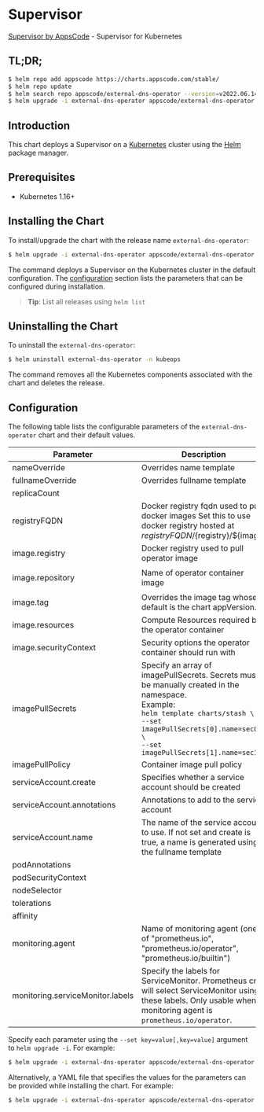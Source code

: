 # Supervisor

[Supervisor by AppsCode](https://github.com/kubeops/external-dns-operator) - Supervisor for Kubernetes

## TL;DR;

```bash
$ helm repo add appscode https://charts.appscode.com/stable/
$ helm repo update
$ helm search repo appscode/external-dns-operator --version=v2022.06.14
$ helm upgrade -i external-dns-operator appscode/external-dns-operator -n kubeops --create-namespace --version=v2022.06.14
```

## Introduction

This chart deploys a Supervisor on a [Kubernetes](http://kubernetes.io) cluster using the [Helm](https://helm.sh) package manager.

## Prerequisites

- Kubernetes 1.16+

## Installing the Chart

To install/upgrade the chart with the release name `external-dns-operator`:

```bash
$ helm upgrade -i external-dns-operator appscode/external-dns-operator -n kubeops --create-namespace --version=v2022.06.14
```

The command deploys a Supervisor on the Kubernetes cluster in the default configuration. The [configuration](#configuration) section lists the parameters that can be configured during installation.

> **Tip**: List all releases using `helm list`

## Uninstalling the Chart

To uninstall the `external-dns-operator`:

```bash
$ helm uninstall external-dns-operator -n kubeops
```

The command removes all the Kubernetes components associated with the chart and deletes the release.

## Configuration

The following table lists the configurable parameters of the `external-dns-operator` chart and their default values.

|            Parameter             |                                                                                                            Description                                                                                                             |              Default               |
|----------------------------------|------------------------------------------------------------------------------------------------------------------------------------------------------------------------------------------------------------------------------------|------------------------------------|
| nameOverride                     | Overrides name template                                                                                                                                                                                                            | <code>""</code>                    |
| fullnameOverride                 | Overrides fullname template                                                                                                                                                                                                        | <code>""</code>                    |
| replicaCount                     |                                                                                                                                                                                                                                    | <code>1</code>                     |
| registryFQDN                     | Docker registry fqdn used to pull docker images Set this to use docker registry hosted at ${registryFQDN}/${registry}/${image}                                                                                                     | <code>""</code>                    |
| image.registry                   | Docker registry used to pull operator image                                                                                                                                                                                        | <code>appscode</code>              |
| image.repository                 | Name of operator container image                                                                                                                                                                                                   | <code>external-dns-operator</code> |
| image.tag                        | Overrides the image tag whose default is the chart appVersion.                                                                                                                                                                     | <code>""</code>                    |
| image.resources                  | Compute Resources required by the operator container                                                                                                                                                                               | <code>{}</code>                    |
| image.securityContext            | Security options the operator container should run with                                                                                                                                                                            | <code>{}</code>                    |
| imagePullSecrets                 | Specify an array of imagePullSecrets. Secrets must be manually created in the namespace. <br> Example: <br> `helm template charts/stash \` <br> `--set imagePullSecrets[0].name=sec0 \` <br> `--set imagePullSecrets[1].name=sec1` | <code>[]</code>                    |
| imagePullPolicy                  | Container image pull policy                                                                                                                                                                                                        | <code>Always</code>                |
| serviceAccount.create            | Specifies whether a service account should be created                                                                                                                                                                              | <code>true</code>                  |
| serviceAccount.annotations       | Annotations to add to the service account                                                                                                                                                                                          | <code>{}</code>                    |
| serviceAccount.name              | The name of the service account to use. If not set and create is true, a name is generated using the fullname template                                                                                                             | <code>""</code>                    |
| podAnnotations                   |                                                                                                                                                                                                                                    | <code>{}</code>                    |
| podSecurityContext               |                                                                                                                                                                                                                                    | <code>{}</code>                    |
| nodeSelector                     |                                                                                                                                                                                                                                    | <code>{}</code>                    |
| tolerations                      |                                                                                                                                                                                                                                    | <code>[]</code>                    |
| affinity                         |                                                                                                                                                                                                                                    | <code>{}</code>                    |
| monitoring.agent                 | Name of monitoring agent (one of "prometheus.io", "prometheus.io/operator", "prometheus.io/builtin")                                                                                                                               | <code>""</code>                    |
| monitoring.serviceMonitor.labels | Specify the labels for ServiceMonitor. Prometheus crd will select ServiceMonitor using these labels. Only usable when monitoring agent is `prometheus.io/operator`.                                                                | <code>{}</code>                    |


Specify each parameter using the `--set key=value[,key=value]` argument to `helm upgrade -i`. For example:

```bash
$ helm upgrade -i external-dns-operator appscode/external-dns-operator -n kubeops --create-namespace --version=v2022.06.14 --set replicaCount=1
```

Alternatively, a YAML file that specifies the values for the parameters can be provided while
installing the chart. For example:

```bash
$ helm upgrade -i external-dns-operator appscode/external-dns-operator -n kubeops --create-namespace --version=v2022.06.14 --values values.yaml
```
